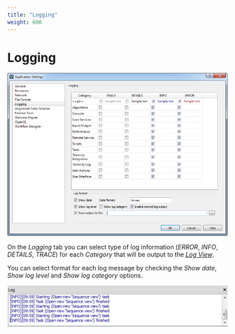 ```yaml
---
title: "Logging"
weight: 600
---
```



# Logging


![](/images/4227270/4456895.png)

On the _Logging_ tab you can select type of log information (_ERROR_, _INFO_, _DETAILS_, _TRACE_) for each _Category_ that will be output to the [_Log View_](../ugene-window-components/log-view).

You can select format for each log message by checking the _Show date_, _Show log level_ and _Show log category_ options.


![](/images/4227270/4456896.png)
